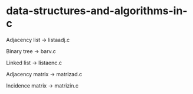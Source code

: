 # data-structures-and-algorithms-in-c

Adjacency list        ->   listaadj.c

Binary tree           ->    barv.c

Linked list           ->  	listaenc.c

Adjacency matrix      ->  	matrizad.c

Incidence matrix      ->    matrizin.c
